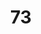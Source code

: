 ---
title: "73"
imageurl: "https://imgs1.thamizhnation.org/assets/73.webp"
dwnurl: "https://imgs1.thamizhnation.org/img/73.jpg"
tags: ['thalaivar']
---